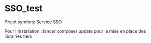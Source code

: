 SSO_test
========

Projet symfony
Service SSO

Pour l'installation : lancer composer update pour la mise en place des librairies tiers
